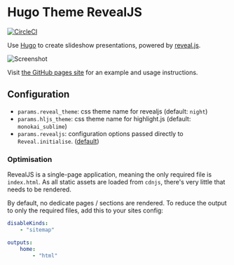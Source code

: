 # Hugo Theme RevealJS

[![CircleCI](https://circleci.com/gh/RealOrangeOne/hugo-theme-revealjs.svg?style=svg)](https://circleci.com/gh/RealOrangeOne/hugo-theme-revealjs)

Use [Hugo](https://gohugo.io) to create slideshow presentations, powered by [reveal.js](https://revealjs.com/#/).

![Screenshot](https://github.com/RealOrangeOne/hugo-theme-revealjs/blob/master/images/screenshot.png?raw=true)

Visit [the GitHub pages site](https://realorangeone.github.io/hugo-theme-revealjs/) for an example and usage instructions. 

## Configuration
- `params.reveal_theme`: css theme name for revealjs (default: `night`)
- `params.hljs_theme`: css theme name for highlight.js (default: `monokai_sublime`)
- `params.revealjs`: configuration options passed directly to `Reveal.initialise`. ([default](data/reveal_defaults.yml))

### Optimisation
RevealJS is a single-page application, meaning the only required file is `index.html`. As all static assets are loaded from `cdnjs`, there's very little that needs to be rendered. 

By default, no dedicate pages / sections are rendered. To reduce the output to only the required files, add this to your sites config:

```yaml
disableKinds:
    - "sitemap"

outputs:
    home:
        - "html"
```
